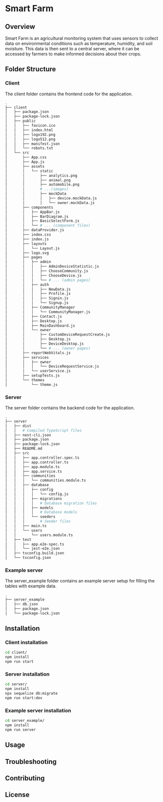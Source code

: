# Smart Farm

## Overview

Smart Farm is an agricultural monitoring system that uses sensors to collect data on environmental conditions such as temperature, humidity, and soil moisture. This data is then sent to a central server, where it can be accessed by farmers to make informed decisions about their crops.

## Folder Structure

### Client

The client folder contains the frontend code for the application.

```bash
.
├── client
│   ├── package.json
│   ├── package-lock.json
│   ├── public
│   │   ├── favicon.ico
│   │   ├── index.html
│   │   ├── logo192.png
│   │   ├── logo512.png
│   │   ├── manifest.json
│   │   └── robots.txt
│   └── src
│       ├── App.css
│       ├── App.js
│       ├── assets
│       │   └── static
│       │       ├── analytics.png
│       │       ├── animal.png
│       │       ├── automobile.png
│       │       # ...(images)
│       │       ├── mockData
│       │       │   ├── device.mockData.js
│       │       │   └── owner.mockData.js
│       ├── components
│       │   ├── AppBar.js
│       │   ├── BarDiagram.js
│       │   ├── BasicSelectForm.js
│       │   └── # ... (component files)
│       ├── dataProvider.js
│       ├── index.css
│       ├── index.js
│       ├── layouts
│       │   └── Layout.js
│       ├── logo.svg
│       ├── pages
│       │   ├── admin
│       │   │   ├── AdminDeviceStatistic.js
│       │   │   ├── ChooseCommunity.js
│       │   │   ├── ChooseDevice.js
│       │   │   └── # ... (admin pages)
│       │   ├── auth
│       │   │   ├── NewData.js
│       │   │   ├── Profile.js
│       │   │   ├── Signin.js
│       │   │   └── Signup.js
│       │   ├── CommunityManager
│       │   │   └── CommunityManager.js
│       │   ├── Contact.js
│       │   ├── Desktop.js
│       │   ├── MainDashboard.js
│       │   └── owner
│       │       ├── CustomDeviceRequestCreate.js
│       │       ├── Desktop.js
│       │       ├── DeviceDesktop.js
│       │       └── # ... (owner pages)
│       ├── reportWebVitals.js
│       ├── services
│       │   ├── owner
│       │   │   └── DeviceRequestService.js
│       │   └── userService.js
│       ├── setupTests.js
│       └── themes
│           └── theme.js

```
### Server

The server folder contains the backend code for the application.

```bash
.
├── server
│   ├── dist
│   │   # Compiled TypeScript files
│   ├── nest-cli.json
│   ├── package.json
│   ├── package-lock.json
│   ├── README.md
│   ├── src
│   │   ├── app.controller.spec.ts
│   │   ├── app.controller.ts
│   │   ├── app.module.ts
│   │   ├── app.service.ts
│   │   ├── communities
│   │   │   └── communities.module.ts
│   │   ├── database
│   │   │   ├── config
│   │   │   │   └── config.js
│   │   │   ├── migrations
│   │   │   │   # Database migration files
│   │   │   ├── models
│   │   │   │   # Database models
│   │   │   └── seeders
│   │   │       # Seeder files
│   │   ├── main.ts
│   │   └── users
│   │       └── users.module.ts
│   ├── test
│   │   ├── app.e2e-spec.ts
│   │   └── jest-e2e.json
│   ├── tsconfig.build.json
│   └── tsconfig.json
```

### Example server

The server_example folder contains an example server setup for filling the tables with example data.

```bash
.
├── server_example
│   ├── db.json
│   ├── package.json
│   └── package-lock.json
```

## Installation

### Client installation

```bash
cd client/
npm install
npm run start
```

### Server installation

```bash
cd server/
npm install
npx sequelize db:migrate 
npm run start:dev
```

### Example server installation

```bash
cd server_example/
npm install
npm run server
```


## Usage

## Troubleshooting

## Contributing

## License